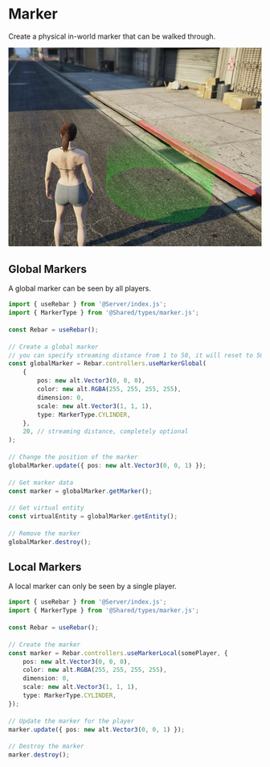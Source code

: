 # Marker

Create a physical in-world marker that can be walked through.

![](../../../static/controllers/marker.png)

## Global Markers

A global marker can be seen by all players.

```ts
import { useRebar } from '@Server/index.js';
import { MarkerType } from '@Shared/types/marker.js';

const Rebar = useRebar();

// Create a global marker
// you can specify streaming distance from 1 to 50, it will reset to 50 if not specified or if it is greater than 50.
const globalMarker = Rebar.controllers.useMarkerGlobal(
    {
        pos: new alt.Vector3(0, 0, 0),
        color: new alt.RGBA(255, 255, 255, 255),
        dimension: 0,
        scale: new alt.Vector3(1, 1, 1),
        type: MarkerType.CYLINDER,
    },
    20, // streaming distance, completely optional
);

// Change the position of the marker
globalMarker.update({ pos: new alt.Vector3(0, 0, 1) });

// Get marker data
const marker = globalMarker.getMarker();

// Get virtual entity
const virtualEntity = globalMarker.getEntity();

// Remove the marker
globalMarker.destroy();
```

## Local Markers

A local marker can only be seen by a single player.

```ts
import { useRebar } from '@Server/index.js';
import { MarkerType } from '@Shared/types/marker.js';

const Rebar = useRebar();

// Create the marker
const marker = Rebar.controllers.useMarkerLocal(somePlayer, {
    pos: new alt.Vector3(0, 0, 0),
    color: new alt.RGBA(255, 255, 255, 255),
    dimension: 0,
    scale: new alt.Vector3(1, 1, 1),
    type: MarkerType.CYLINDER,
});

// Update the marker for the player
marker.update({ pos: new alt.Vector3(0, 0, 1) });

// Destroy the marker
marker.destroy();
```
